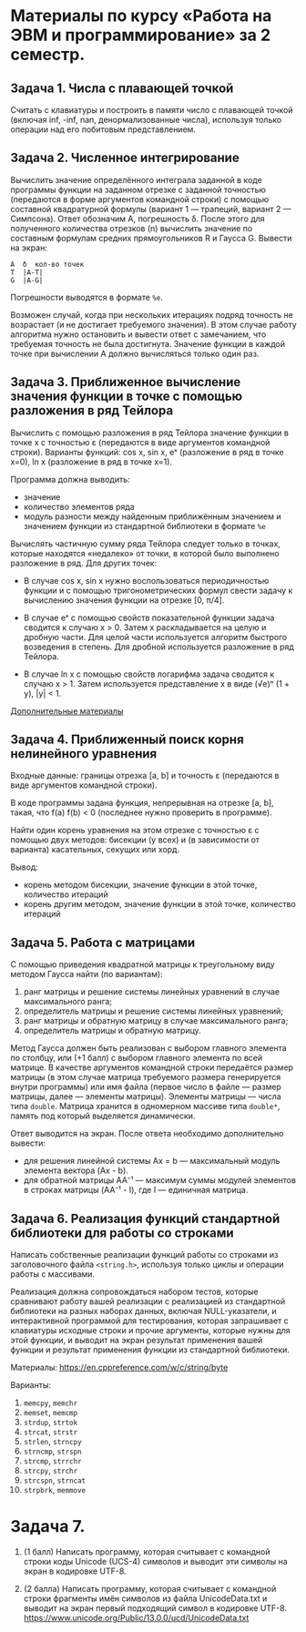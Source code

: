 # Материалы по курсу «Работа на ЭВМ и программирование» за 2 семестр.

## Задача 1. Числа с плавающей точкой
Считать с клавиатуры и построить в памяти число с плавающей точкой (включая inf, -inf, nan, денормализованные числа), используя только операции над его побитовым представлением.

## Задача 2. Численное интегрирование
Вычислить значение определённого интеграла заданной в коде программы функции на заданном отрезке с заданной точностью (передаются в форме аргументов командной строки) с помощью составной квадратурной формулы (вариант 1 — трапеций, вариант 2 — Симпсона). Ответ обозначим  A, погрешность δ. После этого для полученного количества отрезков (n) вычислить значение по составным формулам средних прямоугольников R и Гаусса G. Вывести на экран:

```
A  δ  кол-во точек
T  |A-T|
G  |A-G|
```

Погрешности выводятся в формате `%e`.

Возможен случай, когда при нескольких итерациях подряд точность не возрастает (и не достигает требуемого значения). В этом случае работу алгоритма нужно остановить и вывести ответ с замечанием, что требуемая точность не была достигнута.
Значение функции в каждой точке при вычислении A должно вычисляться только один раз.

<!--
Материалы есть, например, на Wikipedia:
- https://ru.wikipedia.org/wiki/Метод_трапеций
- https://ru.wikipedia.org/wiki/%D0%A4%D0%BE%D1%80%D0%BC%D1%83%D0%BB%D0%B0_%D0%A1%D0%B8%D0%BC%D0%BF%D1%81%D0%BE%D0%BD%D0%B0
- https://ru.wikipedia.org/wiki/%D0%9C%D0%B5%D1%82%D0%BE%D0%B4_%D0%BF%D1%80%D1%8F%D0%BC%D0%BE%D1%83%D0%B3%D0%BE%D0%BB%D1%8C%D0%BD%D0%B8%D0%BA%D0%BE%D0%B2
- https://ru.wikipedia.org/wiki/%D0%9C%D0%B5%D1%82%D0%BE%D0%B4_%D0%93%D0%B0%D1%83%D1%81%D1%81%D0%B0_(%D1%87%D0%B8%D1%81%D0%BB%D0%B5%D0%BD%D0%BD%D0%BE%D0%B5_%D0%B8%D0%BD%D1%82%D0%B5%D0%B3%D1%80%D0%B8%D1%80%D0%BE%D0%B2%D0%B0%D0%BD%D0%B8%D0%B5)
-->

## Задача 3. Приближенное вычисление значения функции в точке с помощью разложения в ряд Тейлора

Вычислить с помощью разложения в ряд Тейлора значение функции в точке x с точностью ε (передаются в виде аргументов командной строки). Варианты функций: cos x, sin x, eˣ (разложение в ряд в точке x=0), ln x (разложение в ряд в точке x=1).

Программа должна выводить:
- значение
- количество элементов ряда
- модуль разности между найденным приближённым значением и значением функции из стандартной библиотеки в формате `%e`

Вычислять частичную сумму ряда Тейлора следует только в точках, которые находятся «недалеко» от точки, в которой было выполнено разложение в ряд. Для других точек:

- В случае cos x, sin x нужно воспользоваться периодичностью функции и с помощью тригонометрических формул свести задачу к вычислению значения функции на отрезке [0, π/4].

- В случае eˣ с помощью свойств показательной функции задача сводится к случаю x > 0. Затем x раскладывается на целую и дробную части. Для целой части используется алгоритм быстрого возведения в степень. Для дробной используется разложение в ряд Тейлора.

- В случае ln x с помощью свойств логарифма задача сводится к случаю x > 1. Затем используется представление x в виде (√e)ⁿ (1 + y), |y| < 1.

[Дополнительные материалы](http://group112.github.io/doc/sem2/2019/2019_sem2_lesson5.pdf)

## Задача 4. Приближенный поиск корня нелинейного уравнения
Входные данные: границы отрезка [a, b] и точность ε (передаются в виде аргументов командной строки).

В коде программы задана функция, непрерывная на отрезке [a, b],
такая, что f(a) f(b) < 0 (последнее нужно проверить в программе).

Найти один корень уравнения на этом отрезке с точностью ε с помощью двух методов: бисекции (у всех) и (в зависимости от варианта) касательных, секущих или хорд.

Вывод:
- корень методом бисекции, значение функции в этой точке, количество итераций
- корень другим методом, значение функции в этой точке, количество итераций

## Задача 5. Работа с матрицами
С помощью приведения квадратной матрицы к треугольному виду методом Гаусса найти (по вариантам):

1. ранг матрицы и решение системы линейных уравнений в случае максимального ранга;
2. определитель матрицы и решение системы линейных уравнений;
3. ранг матрицы и обратную матрицу в случае максимального ранга;
4. определитель матрицы и обратную матрицу.

Метод Гаусса должен быть реализован с выбором главного элемента по столбцу, или (+1 балл) с выбором главного элемента по всей матрице.
В качестве аргументов командной строки передаётся размер матрицы (в этом случае матрица требуемого размера генерируется внутри программы) или имя файла (первое число в файле — размер матрицы, далее — элементы матрицы). Элементы матрицы — числа типа `double`. Матрица хранится в одномерном массиве типа `double*`, память под который выделяется динамически.

Ответ выводится на экран. После ответа необходимо дополнительно вывести:
- для решения линейной системы Ax = b — максимальный модуль элемента вектора (Ax - b).
- для обратной матрицы AA⁻¹ — максимум суммы модулей элементов в строках матрицы (AA⁻¹ - I), где I — единичная матрица.


## Задача 6. Реализация функций стандартной библиотеки для работы со строками
Написать собственные реализации функций работы со строками
из заголовочного файла `<string.h>`,
используя только циклы и операции работы с массивами.

Реализация должна сопровождаться набором тестов,
которые сравнивают работу вашей реализации
с реализацией из стандартной библиотеки
на разных наборах данных, включая NULL-указатели,
и интерактивной программой для тестирования,
которая запрашивает с клавиатуры исходные строки
и прочие аргументы, которые нужны для этой функции,
и выводит на экран результат применения вашей функции
и результат применения функции из стандартной библиотеки.

Материалы: https://en.cppreference.com/w/c/string/byte

Варианты:

1. `memcpy`, `memchr`
2. `memset`, `memcmp`
3. `strdup`, `strtok`
4. `strcat`, `strstr`
5. `strlen`, `strncpy`
6. `strncmp`, `strspn`
7. `strcmp`, `strrchr`
8. `strcpy`, `strchr`
9. `strcspn`, `strncat`
10. `strpbrk`, `memmove`

# Задача 7.
1. (1 балл) Написать программу, которая считывает с командной строки
коды Unicode (UCS-4) символов и выводит эти символы на экран
в кодировке UTF-8.

2. (2 балла) Написать программу, которая считывает с командной строки
фрагменты имён символов из файла UnicodeData.txt
и выводит на экран первый подходящий символ в кодировке UTF-8.
https://www.unicode.org/Public/13.0.0/ucd/UnicodeData.txt
